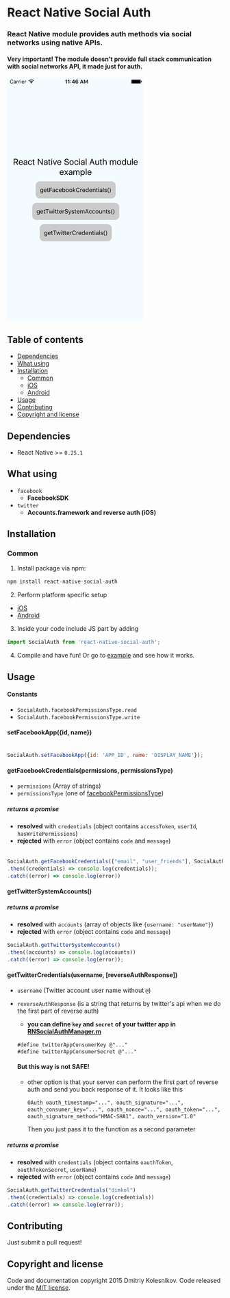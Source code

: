 # React Native Social Auth

### React Native module provides auth methods via social networks using native APIs.
#### Very important! The module doesn't provide full stack communication with social networks API, it made just for auth.

![preview](images/social_auth_example.gif)

## Table of contents
- [Dependencies](#dependencies)
- [What using](#what-using)
- [Installation](#installation)
  - [Common](#common)
  - [iOS](ios#readme)
  - [Android](android#readme)
- [Usage](#usage)
- [Contributing](#contributing)
- [Copyright and license](#copyright-and-license)

## Dependencies
- React Native >= `0.25.1`

## What using
- `facebook`
  - __FacebookSDK__
- `twitter`
	- __Accounts.framework and reverse auth (iOS)__

## Installation

### Common
1. Install package via npm:

```javascript
npm install react-native-social-auth
```

2. Perform platform specific setup
  - [iOS](ios#readme)
  - [Android](android#readme)

3. Inside your code include JS part by adding

  ```javascript
  import SocialAuth from 'react-native-social-auth';
  ```

4. Compile and have fun! Or go to [example](example) and see how it works.

## Usage

#### Constants
  - `SocialAuth.facebookPermissionsType.read`
  - `SocialAuth.facebookPermissionsType.write`

#### setFacebookApp({id, name})
```javascript

SocialAuth.setFacebookApp({id: 'APP_ID', name: 'DISPLAY_NAME'});
```

#### getFacebookCredentials(permissions, permissionsType)
  - `permissions` (Array of strings)
  - `permissionsType` (one of [facebookPermissionsType](#constants))

##### returns a promise
  - __resolved__ with `credentials` (object contains `accessToken`, `userId`, `hasWritePermissions`)
  - __rejected__ with `error` (object contains `code` and `message`)

```javascript

SocialAuth.getFacebookCredentials(["email", "user_friends"], SocialAuth.facebookPermissionsType.read)
.then((credentials) => console.log(credentials));
.catch((error) => console.log(error))
```

#### getTwitterSystemAccounts()
##### returns a promise
  - __resolved__ with `accounts` (array of objects like `{username: "userName"}`)
  - __rejected__ with `error` (object contains `code` and `message`)

```javascript
SocialAuth.getTwitterSystemAccounts()
.then((accounts) => console.log(accounts))
.catch((error) => console.log(error));
```

#### getTwitterCredentials(username, [reverseAuthResponse])
  - `username` (Twitter account user name without `@`)
  - `reverseAuthResponse` (is a string that returns by twitter's api when we do the first part of reverse auth)
    - __you can define `key` and `secret` of your twitter app in [RNSocialAuthManager.m](ios/RNSocialAuthManager.m)__
    ```
    #define twitterAppConsumerKey @"..."
    #define twitterAppConsumerSecret @"..."
    ```
    #### But this way is not SAFE!

    - other option is that your server can perform the first part of reverse auth and send you back response of it.
      It looks like this
      ```
      OAuth oauth_timestamp="...", oauth_signature="...", oauth_consumer_key="...", oauth_nonce="...", oauth_token="...", oauth_signature_method="HMAC-SHA1", oauth_version="1.0"
      ```
      Then you just pass it to the function as a second parameter

##### returns a promise
  - __resolved__ with `credentials` (object contains `oauthToken`, `oauthTokenSecret`, `userName`)
  - __rejected__ with `error` (object contains `code` and `message`)

```javascript
SocialAuth.getTwitterCredentials("dimkol")
.then((credentials) => console.log(credentials))
.catch((error) => console.log(error));
```

## Contributing

Just submit a pull request!

## Copyright and license

Code and documentation copyright 2015 Dmitriy Kolesnikov. Code released under the [MIT license](LICENSE).
